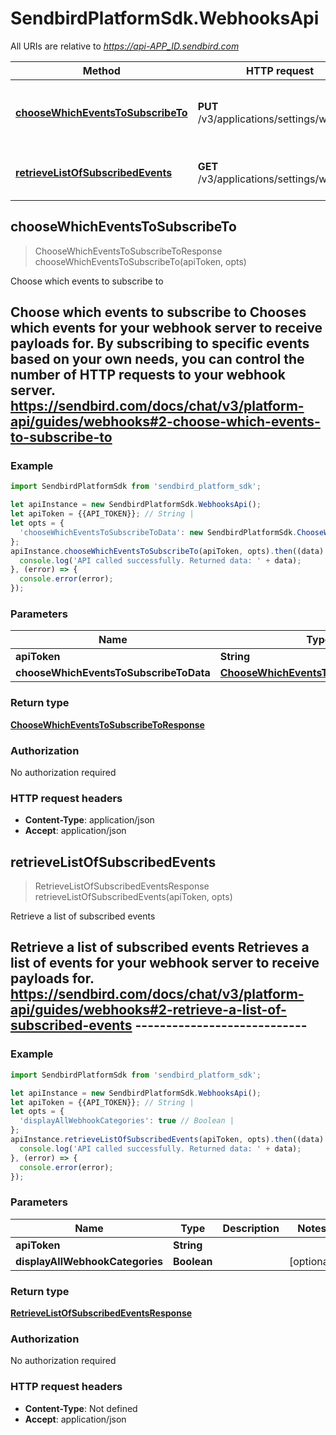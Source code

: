 # SendbirdPlatformSdk.WebhooksApi

All URIs are relative to *https://api-APP_ID.sendbird.com*

Method | HTTP request | Description
------------- | ------------- | -------------
[**chooseWhichEventsToSubscribeTo**](WebhooksApi.md#chooseWhichEventsToSubscribeTo) | **PUT** /v3/applications/settings/webhook | Choose which events to subscribe to
[**retrieveListOfSubscribedEvents**](WebhooksApi.md#retrieveListOfSubscribedEvents) | **GET** /v3/applications/settings/webhook | Retrieve a list of subscribed events



## chooseWhichEventsToSubscribeTo

> ChooseWhichEventsToSubscribeToResponse chooseWhichEventsToSubscribeTo(apiToken, opts)

Choose which events to subscribe to

## Choose which events to subscribe to  Chooses which events for your webhook server to receive payloads for. By subscribing to specific events based on your own needs, you can control the number of HTTP requests to your webhook server.  https://sendbird.com/docs/chat/v3/platform-api/guides/webhooks#2-choose-which-events-to-subscribe-to

### Example

```javascript
import SendbirdPlatformSdk from 'sendbird_platform_sdk';

let apiInstance = new SendbirdPlatformSdk.WebhooksApi();
let apiToken = {{API_TOKEN}}; // String | 
let opts = {
  'chooseWhichEventsToSubscribeToData': new SendbirdPlatformSdk.ChooseWhichEventsToSubscribeToData() // ChooseWhichEventsToSubscribeToData | 
};
apiInstance.chooseWhichEventsToSubscribeTo(apiToken, opts).then((data) => {
  console.log('API called successfully. Returned data: ' + data);
}, (error) => {
  console.error(error);
});

```

### Parameters


Name | Type | Description  | Notes
------------- | ------------- | ------------- | -------------
 **apiToken** | **String**|  | 
 **chooseWhichEventsToSubscribeToData** | [**ChooseWhichEventsToSubscribeToData**](ChooseWhichEventsToSubscribeToData.md)|  | [optional] 

### Return type

[**ChooseWhichEventsToSubscribeToResponse**](ChooseWhichEventsToSubscribeToResponse.md)

### Authorization

No authorization required

### HTTP request headers

- **Content-Type**: application/json
- **Accept**: application/json


## retrieveListOfSubscribedEvents

> RetrieveListOfSubscribedEventsResponse retrieveListOfSubscribedEvents(apiToken, opts)

Retrieve a list of subscribed events

## Retrieve a list of subscribed events  Retrieves a list of events for your webhook server to receive payloads for.  https://sendbird.com/docs/chat/v3/platform-api/guides/webhooks#2-retrieve-a-list-of-subscribed-events ----------------------------

### Example

```javascript
import SendbirdPlatformSdk from 'sendbird_platform_sdk';

let apiInstance = new SendbirdPlatformSdk.WebhooksApi();
let apiToken = {{API_TOKEN}}; // String | 
let opts = {
  'displayAllWebhookCategories': true // Boolean | 
};
apiInstance.retrieveListOfSubscribedEvents(apiToken, opts).then((data) => {
  console.log('API called successfully. Returned data: ' + data);
}, (error) => {
  console.error(error);
});

```

### Parameters


Name | Type | Description  | Notes
------------- | ------------- | ------------- | -------------
 **apiToken** | **String**|  | 
 **displayAllWebhookCategories** | **Boolean**|  | [optional] 

### Return type

[**RetrieveListOfSubscribedEventsResponse**](RetrieveListOfSubscribedEventsResponse.md)

### Authorization

No authorization required

### HTTP request headers

- **Content-Type**: Not defined
- **Accept**: application/json

